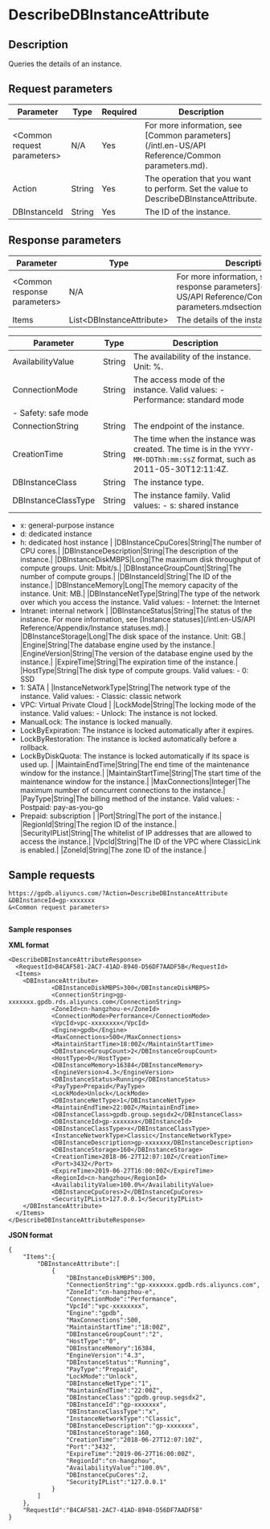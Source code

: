 # DescribeDBInstanceAttribute

## Description

Queries the details of an instance.

## Request parameters

|Parameter|Type|Required|Description|
|---------|----|--------|-----------|
|<Common request parameters\>|N/A|Yes|For more information, see [Common parameters](/intl.en-US/API Reference/Common parameters.md).|
|Action|String|Yes|The operation that you want to perform. Set the value to DescribeDBInstanceAttribute.|
|DBInstanceId|String|Yes|The ID of the instance.|

## Response parameters

|Parameter|Type|Description|
|---------|----|-----------|
|<Common response parameters\>|N/A|For more information, see [Common response parameters](/intl.en-US/API Reference/Common parameters.mdsection_apd_1rv_3bb).|
|Items|List<DBInstanceAttribute\>|The details of the instance.|

|Parameter|Type|Description|
|---------|----|-----------|
|AvailabilityValue|String|The availability of the instance. Unit: %.|
|ConnectionMode|String|The access mode of the instance. Valid values: -   Performance: standard mode
-   Safety: safe mode |
|ConnectionString|String|The endpoint of the instance.|
|CreationTime|String|The time when the instance was created. The time is in the `YYYY-MM-DDThh:mm:ssZ` format, such as 2011-05-30T12:11:4Z.|
|DBInstanceClass|String|The instance type.|
|DBInstanceClassType|String|The instance family. Valid values: -   s: shared instance
-   x: general-purpose instance
-   d: dedicated instance
-   h: dedicated host instance |
|DBInstanceCpuCores|String|The number of CPU cores.|
|DBInstanceDescription|String|The description of the instance.|
|DBInstanceDiskMBPS|Long|The maximum disk throughput of compute groups. Unit: Mbit/s.|
|DBInstanceGroupCount|String|The number of compute groups.|
|DBInstanceId|String|The ID of the instance.|
|DBInstanceMemory|Long|The memory capacity of the instance. Unit: MB.|
|DBInstanceNetType|String|The type of the network over which you access the instance. Valid values: -   Internet: the Internet
-   Intranet: internal network |
|DBInstanceStatus|String|The status of the instance. For more information, see [Instance statuses](/intl.en-US/API Reference/Appendix/Instance statuses.md).|
|DBInstanceStorage|Long|The disk space of the instance. Unit: GB.|
|Engine|String|The database engine used by the instance.|
|EngineVersion|String|The version of the database engine used by the instance.|
|ExpireTime|String|The expiration time of the instance.|
|HostType|String|The disk type of compute groups. Valid values: -   0: SSD
-   1: SATA |
|InstanceNetworkType|String|The network type of the instance. Valid values: -   Classic: classic network
-   VPC: Virtual Private Cloud |
|LockMode|String|The locking mode of the instance. Valid values: -   Unlock: The instance is not locked.
-   ManualLock: The instance is locked manually.
-   LockByExpiration: The instance is locked automatically after it expires.
-   LockByRestoration: The instance is locked automatically before a rollback.
-   LockByDiskQuota: The instance is locked automatically if its space is used up. |
|MaintainEndTime|String|The end time of the maintenance window for the instance.|
|MaintainStartTime|String|The start time of the maintenance window for the instance.|
|MaxConnections|Integer|The maximum number of concurrent connections to the instance.|
|PayType|String|The billing method of the instance. Valid values: -   Postpaid: pay-as-you-go
-   Prepaid: subscription |
|Port|String|The port of the instance.|
|RegionId|String|The region ID of the instance.|
|SecurityIPList|String|The whitelist of IP addresses that are allowed to access the instance.|
|VpcId|String|The ID of the VPC where ClassicLink is enabled.|
|ZoneId|String|The zone ID of the instance.|

## Sample requests

```
https://gpdb.aliyuncs.com/?Action=DescribeDBInstanceAttribute
&DBInstanceId=gp-xxxxxxx
&<Common request parameters>
			
```

**Sample responses**

**XML format**

```
<DescribeDBInstanceAttributeResponse>
  <RequestId>B4CAF581-2AC7-41AD-8940-D56DF7AADF5B</RequestId>
  <Items>
    <DBInstanceAttribute>
            <DBInstanceDiskMBPS>300</DBInstanceDiskMBPS>
            <ConnectionString>gp-xxxxxxx.gpdb.rds.aliyuncs.com</ConnectionString>
            <ZoneId>cn-hangzhou-e</ZoneId>
            <ConnectionMode>Performance</ConnectionMode>
            <VpcId>vpc-xxxxxxxx</VpcId>
            <Engine>gpdb</Engine>
            <MaxConnections>500</MaxConnections>
            <MaintainStartTime>18:00Z</MaintainStartTime>
            <DBInstanceGroupCount>2</DBInstanceGroupCount>
            <HostType>0</HostType>
            <DBInstanceMemory>16384</DBInstanceMemory>
            <EngineVersion>4.3</EngineVersion>
            <DBInstanceStatus>Running</DBInstanceStatus>
            <PayType>Prepaid</PayType>
            <LockMode>Unlock</LockMode>
            <DBInstanceNetType>1</DBInstanceNetType>
            <MaintainEndTime>22:00Z</MaintainEndTime>
            <DBInstanceClass>gpdb.group.segsdx2</DBInstanceClass>
            <DBInstanceId>gp-xxxxxxx</DBInstanceId>
            <DBInstanceClassType>x</DBInstanceClassType>
            <InstanceNetworkType>Classic</InstanceNetworkType>
            <DBInstanceDescription>gp-xxxxxxx/DBInstanceDescription>
            <DBInstanceStorage>160</DBInstanceStorage>
            <CreationTime>2018-06-27T12:07:10Z</CreationTime>
            <Port>3432</Port>
            <ExpireTime>2019-06-27T16:00:00Z</ExpireTime>
            <RegionId>cn-hangzhou</RegionId>
            <AvailabilityValue>100.0%</AvailabilityValue>
            <DBInstanceCpuCores>2</DBInstanceCpuCores>
            <SecurityIPList>127.0.0.1</SecurityIPList>
    </DBInstanceAttribute>
  </Items>
</DescribeDBInstanceAttributeResponse>
```

**JSON format**

```
{
    "Items":{
        "DBInstanceAttribute":[
            {
                "DBInstanceDiskMBPS":300,
                "ConnectionString":"gp-xxxxxxx.gpdb.rds.aliyuncs.com",
                "ZoneId":"cn-hangzhou-e",
                "ConnectionMode":"Performance",
                "VpcId":"vpc-xxxxxxxx",
                "Engine":"gpdb",
                "MaxConnections":500,
                "MaintainStartTime":"18:00Z",
                "DBInstanceGroupCount":"2",
                "HostType":"0",
                "DBInstanceMemory":16384,
                "EngineVersion":"4.3",
                "DBInstanceStatus":"Running",
                "PayType":"Prepaid",
                "LockMode":"Unlock",
                "DBInstanceNetType":"1",
                "MaintainEndTime":"22:00Z",
                "DBInstanceClass":"gpdb.group.segsdx2",
                "DBInstanceId":"gp-xxxxxxx",
                "DBInstanceClassType":"x",
                "InstanceNetworkType":"Classic",
                "DBInstanceDescription":"gp-xxxxxxx",
                "DBInstanceStorage":160,
                "CreationTime":"2018-06-27T12:07:10Z",
                "Port":"3432",
                "ExpireTime":"2019-06-27T16:00:00Z",
                "RegionId":"cn-hangzhou",
                "AvailabilityValue":"100.0%",
                "DBInstanceCpuCores":2,
                "SecurityIPList":"127.0.0.1"
            }
        ]
    },
    "RequestId":"B4CAF581-2AC7-41AD-8940-D56DF7AADF5B"
}
```

